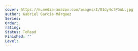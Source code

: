```yaml
---
cover: https://m.media-amazon.com/images/I/81dy4cfPGuL.jpg
author: Gabriel García Márquez
Series: 
Order: 
rating: 
Status: ToRead
Finished: ""
Level:
---
```








